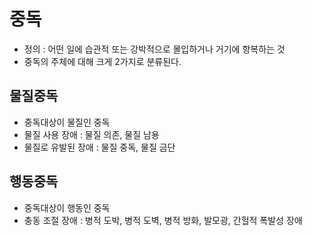 # 중독
- 정의 : 어떤 일에 습관적 또는 강박적으로 몰입하거나 거기에 항복하는 것
- 중독의 주체에 대해 크게 2가지로 분류된다.
## 물질중독
- 중독대상이 물질인 중독
- 물질 사용 장애 : 물질 의존, 물질 남용
- 물질로 유발된 장애 : 물질 중독, 물질 금단

## 행동중독
- 중독대상이 행동인 중독
- 충동 조절 장애 : 병적 도박, 병적 도벽, 병적 방화, 발모광, 간헐적 폭발성 장애
